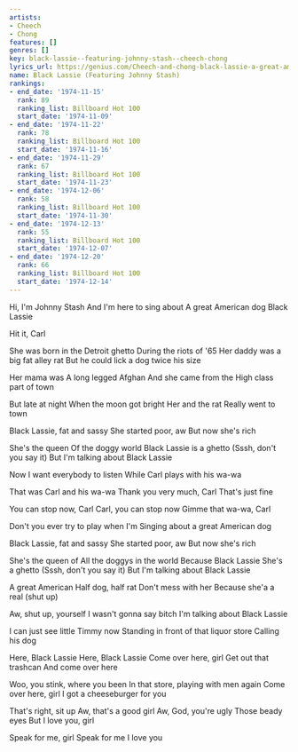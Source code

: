 ```yaml
---
artists:
- Cheech
- Chong
features: []
genres: []
key: black-lassie--featuring-johnny-stash--cheech-chong
lyrics_url: https://genius.com/Cheech-and-chong-black-lassie-a-great-american-dog-lyrics
name: Black Lassie (Featuring Johnny Stash)
rankings:
- end_date: '1974-11-15'
  rank: 89
  ranking_list: Billboard Hot 100
  start_date: '1974-11-09'
- end_date: '1974-11-22'
  rank: 78
  ranking_list: Billboard Hot 100
  start_date: '1974-11-16'
- end_date: '1974-11-29'
  rank: 67
  ranking_list: Billboard Hot 100
  start_date: '1974-11-23'
- end_date: '1974-12-06'
  rank: 58
  ranking_list: Billboard Hot 100
  start_date: '1974-11-30'
- end_date: '1974-12-13'
  rank: 55
  ranking_list: Billboard Hot 100
  start_date: '1974-12-07'
- end_date: '1974-12-20'
  rank: 66
  ranking_list: Billboard Hot 100
  start_date: '1974-12-14'
---
```

Hi, I'm Johnny Stash
And I'm here to sing about
A great American dog
Black Lassie

Hit it, Carl

She was born in the Detroit ghetto
During the riots of '65
Her daddy was a big fat alley rat
But he could lick a dog twice his size

Her mama was
A long legged Afghan
And she came from the
High class part of town

But late at night
When the moon got bright
Her and the rat
Really went to town

Black Lassie, fat and sassy
She started poor, aw
But now she's rich

She's the queen
Of the doggy world
Black Lassie is a ghetto
(Sssh, don't you say it)
But I'm talking about Black Lassie

Now I want everybody to listen
While Carl plays with his wa-wa

That was Carl and his wa-wa
Thank you very much, Carl
That's just fine

You can stop now, Carl
Carl, you can stop now
Gimme that wa-wa, Carl

Don't you ever try to play when I'm
Singing about a great American dog

Black Lassie, fat and sassy
She started poor, aw
But now she's rich

She's the queen of
All the doggys in the world
Because Black Lassie
She's a ghetto
(Sssh, don't you say it)
But I'm talking about Black Lassie

A great American
Half dog, half rat
Don't mess with her
Because she'a a real (shut up)

Aw, shut up, yourself
I wasn't gonna say bitch
I'm talking about Black Lassie

I can just see little Timmy now
Standing in front of that liquor store
Calling his dog

Here, Black Lassie
Here, Black Lassie
Come over here, girl
Get out that trashcan
And come over here

Woo, you stink, where you been
In that store, playing with men again
Come over here, girl
I got a cheeseburger for you

That's right, sit up
Aw, that's a good girl
Aw, God, you're ugly
Those beady eyes
But I love you, girl

Speak for me, girl
Speak for me
I love you
